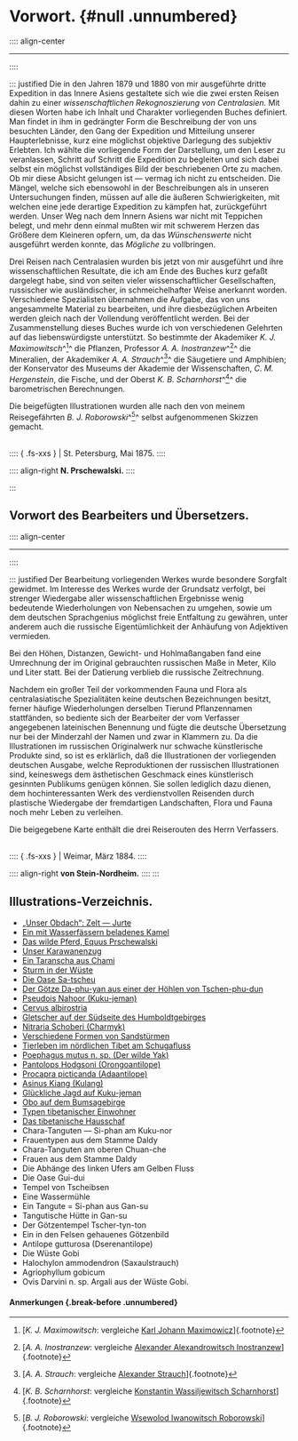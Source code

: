 # Vorwort. {#null .unnumbered}

:::: align-center
****
::::

::: justified
Die in den Jahren 1879 und 1880 von mir ausgeführte dritte Expedition in das
Innere Asiens gestaltete sich wie die zwei ersten Reisen dahin zu einer
*wissenschaftlichen Rekognoszierung von Centralasien*. Mit diesen Worten habe
ich Inhalt und Charakter vorliegenden Buches definiert. Man findet in ihm in
gedrängter Form die Beschreibung der von uns besuchten Länder, den Gang der
Expedition und Mitteilung unserer Haupterlebnisse, kurz eine möglichst objektive
Darlegung des subjektiv Erlebten. Ich wählte die vorliegende Form der
Darstellung, um den Leser zu veranlassen, Schritt auf Schritt die Expedition zu
begleiten und sich dabei selbst ein möglichst vollständiges Bild der
beschriebenen Orte zu machen. Ob mir diese Absicht gelungen ist — vermag ich
nicht zu entscheiden. Die Mängel, welche sich ebensowohl in der Beschreibungen
als in unseren Untersuchungen finden, müssen auf alle die äußeren
Schwierigkeiten, mit welchen eine jede derartige Expedition zu kämpfen hat,
zurückgeführt werden. Unser Weg nach dem Innern Asiens war nicht mit Teppichen
belegt, und mehr denn einmal mußten wir mit schwerem Herzen das Größere dem
Kleineren opfern, um, da das *Wünschenswerte* nicht ausgeführt werden konnte,
das *Mögliche* zu vollbringen.

Drei Reisen nach Centralasien wurden bis jetzt von mir ausgeführt und ihre
wissenschaftlichen Resultate, die ich am Ende des Buches kurz gefaßt dargelegt
habe, sind von seiten vieler wissenschaftlicher Gesellschaften, russischer wie
ausländischer, in schmeichelhafter Weise anerkannt worden. Verschiedene
Spezialisten übernahmen die Aufgabe, das von uns angesammelte Material zu
bearbeiten, und ihre diesbezüglichen Arbeiten werden gleich nach der Vollendung
veröffentlicht werden. Bei der Zusammenstellung dieses Buches wurde ich von
verschiedenen Gelehrten auf das liebenswürdigste unterstützt. So bestimmte der
Akademiker *K. J. Maximowitsch*^[^0001]^ die Pflanzen, Professor *A. A. Inostranzew*^[^0002]^ die
Mineralien, der Akademiker *A. A. Strauch*^[^0003]^ die Säugetiere und Amphibien; der
Konservator des Museums der Akademie der Wissenschaften, *C. M. Hergenstein*,
die Fische, und der Oberst *K. B. Scharnhorst*^[^0004]^ die barometrischen Berechnungen.

Die beigefügten Illustrationen wurden alle nach den von meinem Reisegefährten
*B. J. Roborowski*^[^0005]^ selbst aufgenommenen Skizzen gemacht.<br /><br />

:::: { .fs-xxs }
|        St. Petersburg, Mai 1875.
::::

:::: align-right
**N. Prschewalski.**
::::

:::

## Vorwort des Bearbeiters und Übersetzers.

:::: align-center
****
::::

::: justified
Der Bearbeitung vorliegenden Werkes wurde besondere Sorgfalt gewidmet. Im
Interesse des Werkes wurde der Grundsatz verfolgt, bei strenger Wiedergabe aller
wissenschaftlichen Ergebnisse wenig bedeutende Wiederholungen von Nebensachen zu
umgehen, sowie um dem deutschen Sprachgenius möglichst freie Entfaltung zu
gewähren, unter anderem auch die russische Eigentümlichkeit der Anhäufung von
Adjektiven vermieden.

Bei den Höhen, Distanzen, Gewicht- und Hohlmaßangaben fand eine Umrechnung der
im Original gebrauchten russischen Maße in Meter, Kilo und Liter statt. Bei der
Datierung verblieb die russische Zeitrechnung.

Nachdem ein großer Teil der vorkommenden Fauna und Flora als centralasiatische
Spezialitäten keine deutschen Bezeichnungen besitzt, ferner häufige
Wiederholungen derselben Tierund Pflanzennamen stattfänden, so bediente sich der
Bearbeiter der vom Verfasser angegebenen lateinischen Benennung und fügte die
deutsche Übersetzung nur bei der Minderzahl der Namen und zwar in Klammern zu.
Da die Illustrationen im russischen Originalwerk nur schwache künstlerische
Produkte sind, so ist es erklärlich, daß die Illustrationen der vorliegenden
deutschen Ausgabe, welche Reproduktionen der russischen Illustrationen sind,
keineswegs dem ästhetischen Geschmack eines künstlerisch gesinnten Publikums
genügen können. Sie sollen lediglich dazu dienen, dem hochinteressanten Werk des
verdienstvollen Reisenden durch plastische Wiedergabe der fremdartigen
Landschaften, Flora und Fauna noch mehr Leben zu verleihen.

Die beigegebene Karte enthält die drei Reiserouten des Herrn Verfassers.<br /><br />

:::: { .fs-xxs }
|        Weimar, März 1884.
::::

:::: align-right
**von Stein-Nordheim.**
::::
:::


## Illustrations-Verzeichnis.
* [„Unser Obdach“: Zelt — Jurte](ch003.xhtml#b005)
* [Ein mit Wasserfässern beladenes Kamel](ch003.xhtml#b007)
* [Das wilde Pferd, Equus Prschewalski](ch004.xhtml#b024)
* [Unser Karawanenzug](ch005.xhtml#b033)
* [Ein Taranscha aus Chami](ch006.xhtml#b049)
* [Sturm in der Wüste](ch006.xhtml#b056)
* [Die Oase Sa-tscheu](ch007.xhtml#b060)
* [Der Götze Da-phu-yan aus einer der Höhlen von Tschen-phu-dun](ch007.xhtml#b062)
* [Pseudois Nahoor (Kuku-jeman)](ch008.xhtml#b072)
* [Cervus albirostria](ch009.xhtml#b076)
* [Gletscher auf der Südseite des Humboldtgebirges](ch009.xhtml#b078)
* [Nitraria Schoberi (Charmyk)](ch010.xhtml#b093)
* [Verschiedene Formen von Sandstürmen](ch011.xhtml#b093)
* [Tierleben im nördlichen Tibet am Schugafluss](ch012.xhtml#b106)
* [Poephagus mutus n. sp. (Der wilde Yak)](ch012.xhtml#b108)
* [Pantolops Hodgsoni (Orongoantilope)](ch012.xhtml#b109)
* [Procapra picticanda (Adaantilope)](ch012.xhtml#b110)
* [Asinus Kiang (Kulang)](ch012.xhtml#b111)
* [Glückliche Jagd auf Kuku-jeman](ch013.xhtml#b120)
* [Obo auf dem Bumsagebirge](ch014.xhtml#b134)
* [Typen tibetanischer Einwohner](ch015.xhtml#b142)
* [Das tibetanische Hausschaf](ch015.xhtml#b146)
* Chara-Tanguten — Si-phan am Kuku-nor
* Frauentypen aus dem Stamme Daldy
* Chara-Tanguten am oberen Chuan-che
* Frauen aus dem Stamme Daldy
* Die Abhänge des linken Ufers am Gelben Fluss
* Die Oase Gui-dui
* Tempel von Tscheibsen
* Eine Wassermühle
* Ein Tangute = Si-phan aus Gan-su
* Tangutische Hütte in Gan-su
* Der Götzentempel Tscher-tyn-ton
* Ein in den Felsen gehauenes Götzenbild
* Antilope gutturosa (Dserenantilope)
* Die Wüste Gobi
* Halochylon ammodendron (Saxaulstrauch)
* Agriophyllum gobicum
* Ovis Darvini n. sp. Argali aus der Wüste Gobi.


#### **Anmerkungen** {.break-before .unnumbered}

[^0001]: [*K. J. Maximowitsch*: vergleiche [Karl Johann Maximowicz](https://de.wikipedia.org/wiki/Karl_Johann_Maximowicz)]{.footnote}

[^0002]: [*A. A. Inostranzew*: vergleiche [Alexander Alexandrowitsch Inostranzew](https://de.wikipedia.org/wiki/Alexander_Alexandrowitsch_Inostranzew)]{.footnote}

[^0003]: [*A. A. Strauch*: vergleiche [Alexander Strauch](https://de.wikipedia.org/wiki/Alexander_Strauch_(Zoologe))]{.footnote}

[^0004]: [*K. B. Scharnhorst*: vergleiche [Konstantin Wassiljewitsch Scharnhorst](https://de.wikipedia.org/wiki/Konstantin_Wassiljewitsch_Scharnhorst)]{.footnote}

[^0005]: [*B. J. Roborowski*: vergleiche [Wsewolod Iwanowitsch Roborowski](hhttps://de.wikipedia.org/wiki/Wsewolod_Iwanowitsch_Roborowski)]{.footnote}

